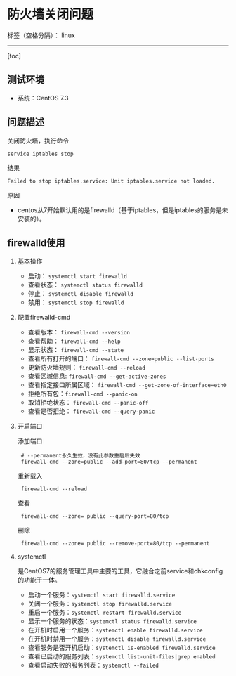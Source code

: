 ﻿# 防火墙关闭问题

标签（空格分隔）： linux

---
[toc]

## 测试环境

- 系统：CentOS 7.3

## 问题描述

关闭防火墙，执行命令

	service iptables stop	

结果	

	Failed to stop iptables.service: Unit iptables.service not loaded.

原因

- centos从7开始默认用的是firewalld（基于iptables，但是iptables的服务是未安装的）。

## firewalld使用

1. 基本操作

	- 启动： `systemctl start firewalld`
	- 查看状态： `systemctl status firewalld` 
	- 停止： `systemctl disable firewalld`
	- 禁用： `systemctl stop firewalld`

2. 配置firewalld-cmd

	- 查看版本： `firewall-cmd --version`
	- 查看帮助： `firewall-cmd --help`
	- 显示状态： `firewall-cmd --state`
	- 查看所有打开的端口： `firewall-cmd --zone=public --list-ports`
	- 更新防火墙规则： `firewall-cmd --reload`
	- 查看区域信息:  `firewall-cmd --get-active-zones`
	- 查看指定接口所属区域： `firewall-cmd --get-zone-of-interface=eth0`
	- 拒绝所有包：`firewall-cmd --panic-on`
	- 取消拒绝状态： `firewall-cmd --panic-off`
	- 查看是否拒绝： `firewall-cmd --query-panic`

3. 开启端口

	添加端口

		# --permanent永久生效，没有此参数重启后失效
		firewall-cmd --zone=public --add-port=80/tcp --permanent

	重新载入
		
		firewall-cmd --reload

	查看
		
		firewall-cmd --zone= public --query-port=80/tcp

	删除

		firewall-cmd --zone= public --remove-port=80/tcp --permanent
 
4. systemctl

	是CentOS7的服务管理工具中主要的工具，它融合之前service和chkconfig的功能于一体。

	- 启动一个服务：`systemctl start firewalld.service`
	- 关闭一个服务：`systemctl stop firewalld.service`
	- 重启一个服务：`systemctl restart firewalld.service`
	- 显示一个服务的状态：`systemctl status firewalld.service`
	- 在开机时启用一个服务：`systemctl enable firewalld.service`
	- 在开机时禁用一个服务：`systemctl disable firewalld.service`
	- 查看服务是否开机启动：`systemctl is-enabled firewalld.service`
	- 查看已启动的服务列表：`systemctl list-unit-files|grep enabled`
	- 查看启动失败的服务列表：`systemctl --failed`




